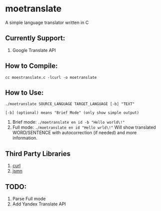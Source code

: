 # moetranslate
A simple language translator written in C

## Currently Support:
1. Google Translate API

## How to Compile:

```
cc moestranslate.c -lcurl -o moetranslate
```

## How to Use:

```
./moetranslate SOURCE_LANGUAGE TARGET_LANGUAGE [-b] "TEXT"

[-b] (optional) means "Brief Mode" (only show simple output)
```


1. Brief mode:
	`./moetranslate en id -b "Hello world\!"`
2. Full mode:
	`./moetranslate en id "Hello wrld\!"`
	Will show translated WORD/SENTENCE with autocorrection (if needed) and
	more information.


## Third Party Libraries
1. [curl](https://github.com/curl/curl)
2. [jsmn](https://github.com/zserge/jsmn)

## TODO:
1. Parse Full mode
2. Add Yandex Translate API
